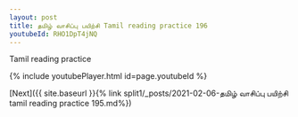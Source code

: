 ```yaml
---
layout: post
title: தமிழ் வாசிப்பு பயிற்சி Tamil reading practice 196
youtubeId: RHO1DpT4jNQ
---
```

 
 
Tamil reading practice
 
 
 
 
 


{% include youtubePlayer.html id=page.youtubeId %}
 
[Next]({{ site.baseurl }}{% link  split1/_posts/2021-02-06-தமிழ் வாசிப்பு பயிற்சி tamil reading practice 195.md%})
 
